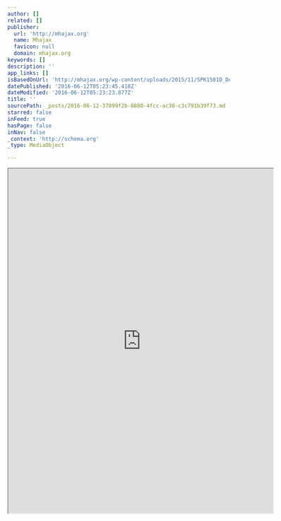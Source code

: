 ```yaml
---
author: []
related: []
publisher:
  url: 'http://mhajax.org'
  name: Mhajax
  favicon: null
  domain: mhajax.org
keywords: []
description: ''
app_links: []
isBasedOnUrl: 'http://mhajax.org/wp-content/uploads/2015/11/SPK1501D_Depression_FINAL.pdf'
datePublished: '2016-06-12T05:23:45.418Z'
dateModified: '2016-06-12T05:23:23.877Z'
title: ''
sourcePath: _posts/2016-06-12-37099f2b-8880-4fcc-ac30-c3c791b39f73.md
starred: false
inFeed: true
hasPage: false
inNav: false
_context: 'http://schema.org'
_type: MediaObject

---
```

<iframe src="https://drive.google.com/viewerng/viewer?url=http%3A//mhajax.org/wp-content/uploads/2015/11/SPK1501D_Depression_FINAL.pdf&amp;embedded=true" width="600" height="780" style=""></iframe>